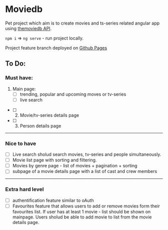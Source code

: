 # Moviedb

Pet project which aim is to create movies and ts-series related angular app using [themoviedb API](https://developers.themoviedb.org/3).

`npm i` => `ng serve` - run project locally.

Project feature branch deployed on [Github Pages](https://heliken.github.io/themoviedb/)

## To Do:
### Must have: 
1. Main page:
    - [ ] trending, popular and upcoming moves or tv-series
    - [ ] live search
- [ ] 2. Movie/tv-series details page
- [ ] 3. Person details page
---
### Nice to have
- [ ] Live search sholud search movies, tv-series and people simultaneously.
- [ ] Movie list page with sorting and filtering.
- [ ] Movies by genre page - list of movies + pagination + sorting
- [ ] subpage of a movie details page with a list of cast and crew members
---
### Extra hard level
- [ ] authentification feature similar to oAuth
- [ ] Favourites feature that allows users to add or remove movies form their favourites list. If user has at least 1 movie - list should be shown on mainpage. Users sholud be able to add movie to list from the movie details page.